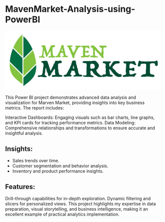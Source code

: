 # MavenMarket-Analysis-using-PowerBI
![Maven Market](photo.jpg)

This Power BI project demonstrates advanced data analysis and visualization for Marven Market, providing insights into key business metrics. The report includes:

Interactive Dashboards: Engaging visuals such as bar charts, line graphs, and KPI cards for tracking performance metrics.
Data Modeling: Comprehensive relationships and transformations to ensure accurate and insightful analysis.
## Insights:
- Sales trends over time.
- Customer segmentation and behavior analysis.
- Inventory and product performance insights.
## Features:
Drill-through capabilities for in-depth exploration.
Dynamic filtering and slicers for personalized views.
This project highlights my expertise in data preparation, visual storytelling, and business intelligence, making it an excellent example of practical analytics implementation.
